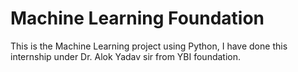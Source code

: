 # Machine Learning Foundation
This is the Machine Learning project using Python, I have done this internship under Dr. Alok Yadav sir from YBI foundation.
